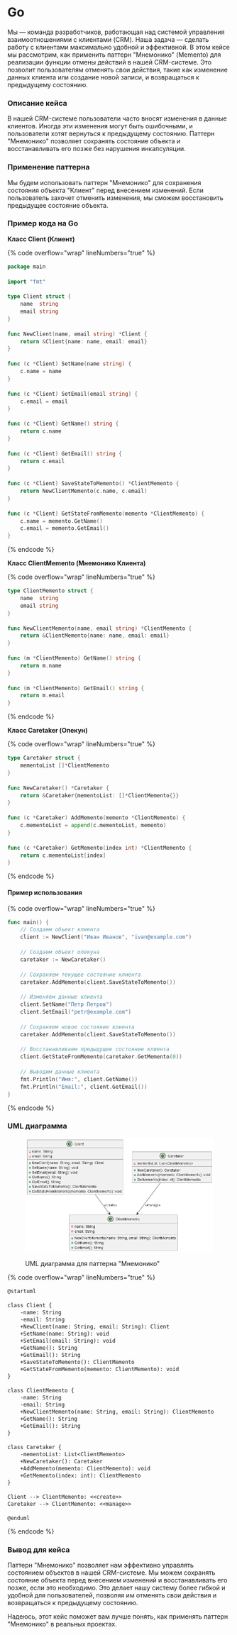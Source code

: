 # Go

Мы — команда разработчиков, работающая над системой управления взаимоотношениями с клиентами (CRM). Наша задача — сделать работу с клиентами максимально удобной и эффективной. В этом кейсе мы рассмотрим, как применить паттерн "Мнемонико" (Memento) для реализации функции отмены действий в нашей CRM-системе. Это позволит пользователям отменять свои действия, такие как изменение данных клиента или создание новой записи, и возвращаться к предыдущему состоянию.

### Описание кейса

В нашей CRM-системе пользователи часто вносят изменения в данные клиентов. Иногда эти изменения могут быть ошибочными, и пользователи хотят вернуться к предыдущему состоянию. Паттерн "Мнемонико" позволяет сохранять состояние объекта и восстанавливать его позже без нарушения инкапсуляции.

### Применение паттерна

Мы будем использовать паттерн "Мнемонико" для сохранения состояния объекта "Клиент" перед внесением изменений. Если пользователь захочет отменить изменения, мы сможем восстановить предыдущее состояние объекта.

### Пример кода на Go

**Класс Client (Клиент)**

{% code overflow="wrap" lineNumbers="true" %}
```go
package main

import "fmt"

type Client struct {
    name  string
    email string
}

func NewClient(name, email string) *Client {
    return &Client{name: name, email: email}
}

func (c *Client) SetName(name string) {
    c.name = name
}

func (c *Client) SetEmail(email string) {
    c.email = email
}

func (c *Client) GetName() string {
    return c.name
}

func (c *Client) GetEmail() string {
    return c.email
}

func (c *Client) SaveStateToMemento() *ClientMemento {
    return NewClientMemento(c.name, c.email)
}

func (c *Client) GetStateFromMemento(memento *ClientMemento) {
    c.name = memento.GetName()
    c.email = memento.GetEmail()
}
```
{% endcode %}

**Класс ClientMemento (Мнемонико Клиента)**

{% code overflow="wrap" lineNumbers="true" %}
```go
type ClientMemento struct {
    name  string
    email string
}

func NewClientMemento(name, email string) *ClientMemento {
    return &ClientMemento{name: name, email: email}
}

func (m *ClientMemento) GetName() string {
    return m.name
}

func (m *ClientMemento) GetEmail() string {
    return m.email
}
```
{% endcode %}

**Класс Caretaker (Опекун)**

{% code overflow="wrap" lineNumbers="true" %}
```go
type Caretaker struct {
    mementoList []*ClientMemento
}

func NewCaretaker() *Caretaker {
    return &Caretaker{mementoList: []*ClientMemento{}}
}

func (c *Caretaker) AddMemento(memento *ClientMemento) {
    c.mementoList = append(c.mementoList, memento)
}

func (c *Caretaker) GetMemento(index int) *ClientMemento {
    return c.mementoList[index]
}
```
{% endcode %}

#### Пример использования

{% code overflow="wrap" lineNumbers="true" %}
```go
func main() {
    // Создаем объект клиента
    client := NewClient("Иван Иванов", "ivan@example.com")

    // Создаем объект опекуна
    caretaker := NewCaretaker()

    // Сохраняем текущее состояние клиента
    caretaker.AddMemento(client.SaveStateToMemento())

    // Изменяем данные клиента
    client.SetName("Петр Петров")
    client.SetEmail("petr@example.com")

    // Сохраняем новое состояние клиента
    caretaker.AddMemento(client.SaveStateToMemento())

    // Восстанавливаем предыдущее состояние клиента
    client.GetStateFromMemento(caretaker.GetMemento(0))

    // Выводим данные клиента
    fmt.Println("Имя:", client.GetName())
    fmt.Println("Email:", client.GetEmail())
}
```
{% endcode %}

### UML диаграмма

<figure><img src="../../../../../.gitbook/assets/image (1).png" alt=""><figcaption><p>UML диаграмма для паттерна "Мнемонико"</p></figcaption></figure>

{% code overflow="wrap" lineNumbers="true" %}
```plantuml
@startuml

class Client {
    -name: String
    -email: String
    +NewClient(name: String, email: String): Client
    +SetName(name: String): void
    +SetEmail(email: String): void
    +GetName(): String
    +GetEmail(): String
    +SaveStateToMemento(): ClientMemento
    +GetStateFromMemento(memento: ClientMemento): void
}

class ClientMemento {
    -name: String
    -email: String
    +NewClientMemento(name: String, email: String): ClientMemento
    +GetName(): String
    +GetEmail(): String
}

class Caretaker {
    -mementoList: List<ClientMemento>
    +NewCaretaker(): Caretaker
    +AddMemento(memento: ClientMemento): void
    +GetMemento(index: int): ClientMemento
}

Client --> ClientMemento: <<create>>
Caretaker --> ClientMemento: <<manage>>

@enduml
```
{% endcode %}

### Вывод для кейса

Паттерн "Мнемонико" позволяет нам эффективно управлять состоянием объектов в нашей CRM-системе. Мы можем сохранять состояние объекта перед внесением изменений и восстанавливать его позже, если это необходимо. Это делает нашу систему более гибкой и удобной для пользователей, позволяя им отменять свои действия и возвращаться к предыдущему состоянию.

Надеюсь, этот кейс поможет вам лучше понять, как применять паттерн "Мнемонико" в реальных проектах.

